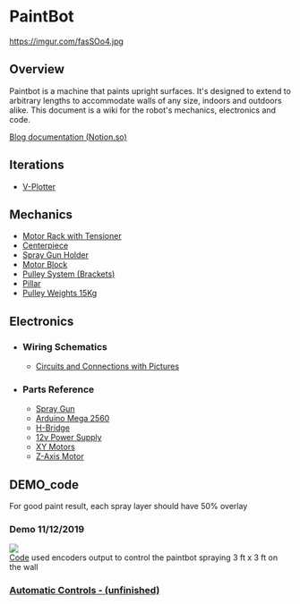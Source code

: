 # PaintBot

https://imgur.com/fasSOo4.jpg

## Overview
Paintbot is a machine that paints upright surfaces. It's designed to extend to arbitrary lengths to accommodate walls of any size, indoors and outdoors alike. This document is a wiki for the robot's mechanics, electronics and code.

[Blog documentation (Notion.so)](https://www.notion.so/Paint-Bot-9628c4905eeb4714969bc28a3e177a94)

## Iterations
  * [V-Plotter](https://github.com/UniKlo/PaintBot/tree/master/Iterations/V-Plotter)
  
## Mechanics
  * [Motor Rack with Tensioner](https://github.com/UniKlo/PaintBot/tree/master/Mechanics/MotorRack)
  * [Centerpiece](https://github.com/UniKlo/PaintBot/tree/master/Mechanics/Centerpiece)
  * [Spray Gun Holder](https://github.com/UniKlo/PaintBot/tree/master/Mechanics/SprayGunHolder)
  * [Motor Block](https://github.com/UniKlo/PaintBot/tree/master/Mechanics/MotorBlock)
  * [Pulley System (Brackets)](https://github.com/UniKlo/PaintBot/tree/master/Mechanics/PulleySystem)
  * [Pillar](https://github.com/UniKlo/PaintBot/tree/master/Mechanics/Pillar)
  * [Pulley Weights 15Kg](https://github.com/UniKlo/PaintBot/tree/master/Mechanics/PulleyWeights)

## Electronics
  - ### Wiring Schematics
    * [Circuits and Connections with Pictures](https://github.com/UniKlo/PaintBot/tree/master/Electronics/Wiring)
  
  - ###  Parts Reference
    * [Spray Gun](https://github.com/UniKlo/PaintBot/tree/master/Electronics/Parts/SprayGun)
    * [Arduino Mega 2560](https://github.com/UniKlo/PaintBot/tree/master/Electronics/Parts/Arduino)
    * [H-Bridge](https://github.com/UniKlo/PaintBot/tree/master/Electronics/Parts/H-Bridge)
    * [12v Power Supply](https://github.com/UniKlo/PaintBot/tree/master/Electronics/Parts/PowerSupply)
    * [XY Motors](https://github.com/UniKlo/PaintBot/tree/master/Electronics/Parts/XYMotors)
    * [Z-Axis Motor](https://github.com/UniKlo/PaintBot/tree/master/Electronics/Parts/Z-AxisMotor)

## DEMO_code

For good paint result, each spray layer should have 50% overlay <br/>
### Demo 11/12/2019 <br/>
![](A6B893AF-5B91-4EBE-B7AC-E00EC545.gif)<br/>
[Code](https://github.com/UniKlo/PaintBot/tree/master/DEMO_code) used encoders output to control the paintbot spraying 3 ft x 3 ft on the wall

### [Automatic Controls - (unfinished)](https://github.com/CaseySingleton/RoboLabPaintBotMotorController)
